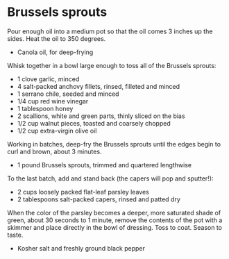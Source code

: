 Brussels sprouts
================

Pour enough oil into a medium pot so that the oil comes 3 inches up the sides.
Heat the oil to 350 degrees.

- Canola oil, for deep-frying

Whisk together in a bowl large enough to toss all of the Brussels sprouts:

- 1 clove garlic, minced
- 4 salt-packed anchovy fillets, rinsed, filleted and minced
- 1 serrano chile, seeded and minced
- 1/4 cup red wine vinegar
- 1 tablespoon honey
- 2 scallions, white and green parts, thinly sliced on the bias
- 1/2 cup walnut pieces, toasted and coarsely chopped
- 1/2 cup extra-virgin olive oil

Working in batches, deep-fry the Brussels sprouts until the edges begin to curl
and brown, about 3 minutes.

- 1 pound Brussels sprouts, trimmed and quartered lengthwise

To the last batch, add and stand back (the capers will pop and sputter!):

- 2 cups loosely packed flat-leaf parsley leaves
- 2 tablespoons salt-packed capers, rinsed and patted dry

When the color of the parsley becomes a deeper, more saturated shade of green,
about 30 seconds to 1 minute, remove the contents of the pot with a skimmer and
place directly in the bowl of dressing. Toss to coat. Season to taste.

- Kosher salt and freshly ground black pepper
